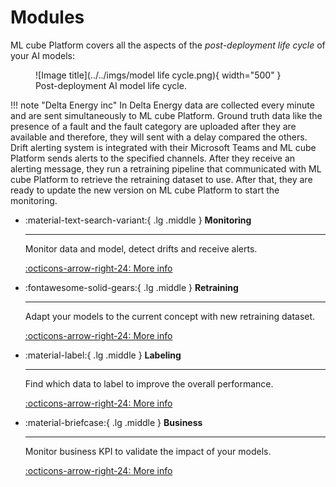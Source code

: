 # Modules

ML cube Platform covers all the aspects of the *post-deployment life cycle* of your AI models:

<figure markdown>
  ![Image title](../../imgs/model life cycle.png){ width="500" }
  <figcaption>Post-deployment AI model life cycle.</figcaption>
</figure>

!!! note "Delta Energy inc"
    In Delta Energy data are collected every minute and are sent simultaneously to ML cube Platform.
    Ground truth data like the presence of a fault and the fault category are uploaded after they are available and therefore, they will sent with a delay compared the others.
    Drift alerting system is integrated with their Microsoft Teams and ML cube Platform sends alerts to the specified channels.
    After they receive an alerting message, they run a retraining pipeline that communicated with ML cube Platform to retrieve the retraining dataset to use.
    After that, they are ready to update the new version on ML cube Platform to start the monitoring.


<div class="grid cards" markdown>

-   :material-text-search-variant:{ .lg .middle } **Monitoring**

    ---

    Monitor data and model, detect drifts and receive alerts.

    [:octicons-arrow-right-24: More info](monitoring)

-   :fontawesome-solid-gears:{ .lg .middle } **Retraining**

    ---

    Adapt your models to the current concept with new retraining dataset.

    [:octicons-arrow-right-24: More info](retraining)

-   :material-label:{ .lg .middle } **Labeling**

    ---

    Find which data to label to improve the overall performance.

    [:octicons-arrow-right-24: More info](labeling)

-   :material-briefcase:{ .lg .middle } **Business**

    ---

    Monitor business KPI to validate the impact of your models.

    [:octicons-arrow-right-24: More info](business)

</div>